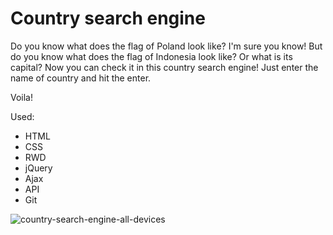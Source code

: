# Country search engine

Do you know what does the flag of Poland look like? I'm sure you know!
But do you know what does the flag of Indonesia look like? Or what is its capital? Now you can check it in this country search engine!  Just enter the name of country and hit the enter.

Voila!

Used:

- HTML
- CSS
- RWD
- jQuery
- Ajax
- API
- Git

![country-search-engine-all-devices](https://user-images.githubusercontent.com/25754728/31865397-df9ffefe-b76e-11e7-8c0e-c76404e7de33.PNG)
